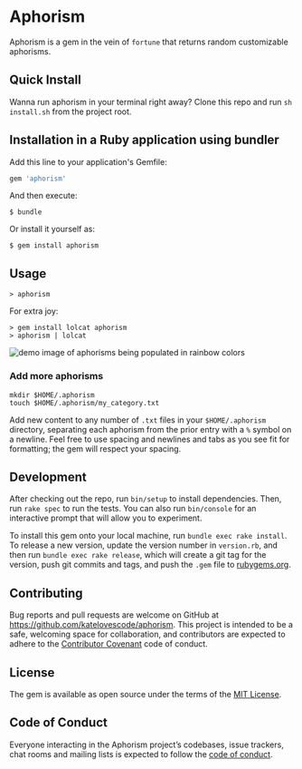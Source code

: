 # Aphorism

Aphorism is a gem in the vein of `fortune` that returns random customizable aphorisms.

## Quick Install

Wanna run aphorism in your terminal right away?  Clone this repo and run `sh install.sh` from the project root.

## Installation in a Ruby application using bundler

Add this line to your application's Gemfile:

```ruby
gem 'aphorism'
```

And then execute:

    $ bundle

Or install it yourself as:

    $ gem install aphorism

## Usage

`> aphorism`

For extra joy:

```
> gem install lolcat aphorism
> aphorism | lolcat
```

![demo image of aphorisms being populated in rainbow colors](https://raw.githubusercontent.com/katelovescode/aphorism/master/lolcatdemo.png)

### Add more aphorisms

```
mkdir $HOME/.aphorism
touch $HOME/.aphorism/my_category.txt
```

Add new content to any number of `.txt` files in your `$HOME/.aphorism` directory, separating each aphorism from the prior entry with a `%` symbol on a newline.  Feel free to use spacing and newlines and tabs as you see fit for formatting; the gem will respect your spacing.

## Development

After checking out the repo, run `bin/setup` to install dependencies. Then, run `rake spec` to run the tests. You can also run `bin/console` for an interactive prompt that will allow you to experiment.

To install this gem onto your local machine, run `bundle exec rake install`. To release a new version, update the version number in `version.rb`, and then run `bundle exec rake release`, which will create a git tag for the version, push git commits and tags, and push the `.gem` file to [rubygems.org](https://rubygems.org).

## Contributing

Bug reports and pull requests are welcome on GitHub at https://github.com/katelovescode/aphorism. This project is intended to be a safe, welcoming space for collaboration, and contributors are expected to adhere to the [Contributor Covenant](http://contributor-covenant.org) code of conduct.

## License

The gem is available as open source under the terms of the [MIT License](https://opensource.org/licenses/MIT).

## Code of Conduct

Everyone interacting in the Aphorism project’s codebases, issue trackers, chat rooms and mailing lists is expected to follow the [code of conduct](https://github.com/katelovescode/aphorism/blob/master/CODE_OF_CONDUCT.md).
